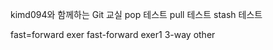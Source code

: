 kimd094와 함께하는 Git 교실
pop 테스트
pull 테스트
stash 테스트




fast=forward exer
fast-forward exer1
3-way other
